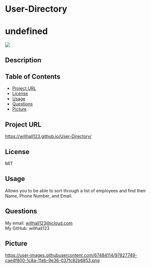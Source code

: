 # User-Directory

# undefined
  ![](https://img.shields.io/badge/license-MIT-blue.svg)
## Description
  
## Table of Contents
* [Project URL](#project-url)
* [License](#license)
* [Usage](#usage)
* [Questions](#questions)
* [Picture](#picture)

## Project URL
  https://willhall123.github.io/User-Directory/
  <br />
## License 
  MIT
  <br />
## Usage
  Allows you to be able to sort through a list of employees and find their Name, Phone Number, and Email.
  <br />
## Questions
  My email: willhall123@icloud.com
  <br />
  My GitHub: willhall123
  <br />
## Picture

https://user-images.githubusercontent.com/67484114/97827749-cae4f800-1c8a-11eb-9e36-037fc82b6853.png
